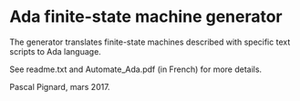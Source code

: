 # Ada finite-state machine generator


The generator translates finite-state machines described with  specific text scripts to Ada language.

See readme.txt and Automate_Ada.pdf (in French) for more details.

Pascal Pignard, mars 2017.
